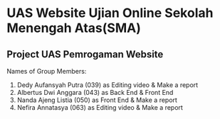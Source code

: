 <h1>UAS Website Ujian Online Sekolah Menengah Atas(SMA)</h1>

<h2>Project UAS Pemrogaman Website</h2>

Names of Group Members:
1. Dedy Aufansyah Putra	  (039) as Editing video & Make a report
2. Albertus Dwi Anggara	  (043) as Back End & Front End
3. Nanda Ajeng Listia		  (050) as Front End & Make a report
4. Nefira Annatasya		    (063) as Editing video & Make a report
